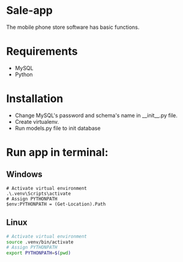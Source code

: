 # Sale-app
The mobile phone store software has basic functions.

# Requirements
- MySQL
- Python
# Installation
- Change MySQL's password and schema's name in \_\_init__.py file.
- Create virtualenv.
- Run models.py file to init database
# Run app in terminal:
## Windows
```shell
# Activate virtual environment
.\.venv\Scripts\activate
# Assign PYTHONPATH 
$env:PYTHONPATH = (Get-Location).Path
```
## Linux
```bash
# Activate virtual environment
source .venv/bin/activate
# Assign PYTHONPATH 
export PYTHONPATH=$(pwd)
```
